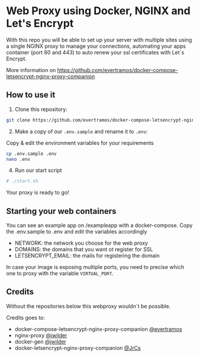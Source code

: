 # Web Proxy using Docker, NGINX and Let's Encrypt

With this repo you will be able to set up your server with multiple sites using a single NGINX proxy to manage your connections, automating your apps container (port 80 and 443) to auto renew your ssl certificates with Let´s Encrypt.


More information on https://github.com/evertramos/docker-compose-letsencrypt-nginx-proxy-companion

## How to use it

1. Clone this repository:

```bash
git clone https://github.com/evertramos/docker-compose-letsencrypt-nginx-proxy-companion.git
```

2. Make a copy of our `.env.sample` and rename it to `.env`:

Copy & edit the environment variables for your requirements

```bash
cp .env.sample .env
nano .env
```

4. Run our start script

```bash
# ./start.sh
```

Your proxy is ready to go!

## Starting your web containers

You can see an example app on /exampleapp with a docker-compose.
Copy the .env.sample to .env and edit the variables accordingly

- NETWORK: the network you choose for the web proxy
- DOMAINS: the domains that you want ot register for SSL
- LETSENCRYPT_EMAIL: the mails for registering the domain

In case your image is exposing multiple ports, you need to precise which one to proxy with the variable `VIRTUAL_PORT`.

## Credits

Without the repositories below this webproxy wouldn´t be possible.

Credits goes to:
- docker-compose-letsencrypt-nginx-proxy-companion [@evertramos](https://github.com/evertramos/docker-compose-letsencrypt-nginx-proxy-companion)
- nginx-proxy [@jwilder](https://github.com/jwilder/nginx-proxy)
- docker-gen [@jwilder](https://github.com/jwilder/docker-gen)
- docker-letsencrypt-nginx-proxy-companion [@JrCs](https://github.com/JrCs/docker-letsencrypt-nginx-proxy-companion)
